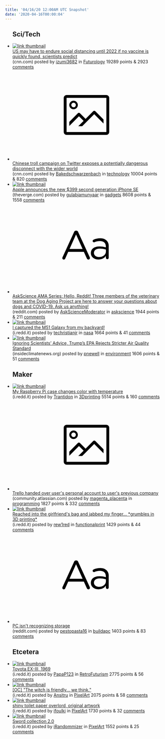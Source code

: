 ```yaml
---
title: '04/16/20 12:00AM UTC Snapshot'
date: '2020-04-16T00:00:04'
---
```

<ul>
<h2>Sci/Tech</h2>

<li><a href='https://www.cnn.com/2020/04/14/health/social-distancing-research-coronavirus-2022-trnd/index.html'><img src='https://b.thumbs.redditmedia.com/FV_qu72nxogdRZB3aQqobmIGe-Bf8rEsPy3_u8EhRCM.jpg' alt='link thumbnail'></a><div><div class='linkTitle'><a href='https://www.cnn.com/2020/04/14/health/social-distancing-research-coronavirus-2022-trnd/index.html'>US may have to endure social distancing until 2022 if no vaccine is quickly found, scientists predict</a></div>(cnn.com) posted by <a href='https://www.reddit.com/user/izumi3682'>izumi3682</a> in <a href='https://www.reddit.com/r/Futurology'>Futurology</a> 19289 points & 2923 <a href='https://www.reddit.com/r/Futurology/comments/g1mv6l/us_may_have_to_endure_social_distancing_until/'>comments</a></div></li>

<li><a href='https://www.cnn.com/2020/04/14/asia/nnevvy-china-taiwan-twitter-intl-hnk/index.html'><svg version='1.1' viewBox='-34 -14 104 64' preserveAspectRatio='xMidYMid meet' xmlns='http://www.w3.org/2000/svg' xmlns:xlink='http://www.w3.org/1999/xlink'>
    <title>link thumbnail</title>
    <path d='M32,4H4A2,2,0,0,0,2,6V30a2,2,0,0,0,2,2H32a2,2,0,0,0,2-2V6A2,2,0,0,0,32,4ZM4,30V6H32V30Z'></path>
    <path d='M8.92,14a3,3,0,1,0-3-3A3,3,0,0,0,8.92,14Zm0-4.6A1.6,1.6,0,1,1,7.33,11,1.6,1.6,0,0,1,8.92,9.41Z'></path>
    <path d='M22.78,15.37l-5.4,5.4-4-4a1,1,0,0,0-1.41,0L5.92,22.9v2.83l6.79-6.79L16,22.18l-3.75,3.75H15l8.45-8.45L30,24V21.18l-5.81-5.81A1,1,0,0,0,22.78,15.37Z'></path>
    </svg></a><div><div class='linkTitle'><a href='https://www.cnn.com/2020/04/14/asia/nnevvy-china-taiwan-twitter-intl-hnk/index.html'>Chinese troll campaign on Twitter exposes a potentially dangerous disconnect with the wider world</a></div>(cnn.com) posted by <a href='https://www.reddit.com/user/Bakedschwarzenbach'>Bakedschwarzenbach</a> in <a href='https://www.reddit.com/r/technology'>technology</a> 10004 points & 820 <a href='https://www.reddit.com/r/technology/comments/g1q1bz/chinese_troll_campaign_on_twitter_exposes_a/'>comments</a></div></li>

<li><a href='https://www.theverge.com/2020/4/15/21221918/iphone-se-announcement-apple-price-specs-release-date-features'><img src='https://b.thumbs.redditmedia.com/vBk-_uRrcNzVaQLuHnG2iQCTrIiuRK7JLZFmo1QYCuI.jpg' alt='link thumbnail'></a><div><div class='linkTitle'><a href='https://www.theverge.com/2020/4/15/21221918/iphone-se-announcement-apple-price-specs-release-date-features'>Apple announces the new $399 second generation iPhone SE</a></div>(theverge.com) posted by <a href='https://www.reddit.com/user/gulabjamunyaar'>gulabjamunyaar</a> in <a href='https://www.reddit.com/r/gadgets'>gadgets</a> 8608 points & 1558 <a href='https://www.reddit.com/r/gadgets/comments/g1tmgl/apple_announces_the_new_399_second_generation/'>comments</a></div></li>

<li><a href='https://www.reddit.com/r/askscience/comments/g1ptjq/askscience_ama_series_hello_reddit_three_members/'><svg version='1.1' viewBox='-34 -12 104 64' preserveAspectRatio='xMidYMid slice' xmlns='http://www.w3.org/2000/svg' xmlns:xlink='http://www.w3.org/1999/xlink'>
    <title>text link thumbnail</title>
    <path d='M12.19,8.84a1.45,1.45,0,0,0-1.4-1h-.12a1.46,1.46,0,0,0-1.42,1L1.14,26.56a1.29,1.29,0,0,0-.14.59,1,1,0,0,0,1,1,1.12,1.12,0,0,0,1.08-.77l2.08-4.65h11l2.08,4.59a1.24,1.24,0,0,0,1.12.83,1.08,1.08,0,0,0,1.08-1.08,1.64,1.64,0,0,0-.14-.57ZM6.08,20.71l4.59-10.22,4.6,10.22Z'>
    </path>
    <path d='M32.24,14.78A6.35,6.35,0,0,0,27.6,13.2a11.36,11.36,0,0,0-4.7,1,1,1,0,0,0-.58.89,1,1,0,0,0,.94.92,1.23,1.23,0,0,0,.39-.08,8.87,8.87,0,0,1,3.72-.81c2.7,0,4.28,1.33,4.28,3.92v.5a15.29,15.29,0,0,0-4.42-.61c-3.64,0-6.14,1.61-6.14,4.64v.05c0,2.95,2.7,4.48,5.37,4.48a6.29,6.29,0,0,0,5.19-2.48V26.9a1,1,0,0,0,1,1,1,1,0,0,0,1-1.06V19A5.71,5.71,0,0,0,32.24,14.78Zm-.56,7.7c0,2.28-2.17,3.89-4.81,3.89-1.94,0-3.61-1.06-3.61-2.86v-.06c0-1.8,1.5-3,4.2-3a15.2,15.2,0,0,1,4.22.61Z'>
    </path>
    </svg></a><div><div class='linkTitle'><a href='https://www.reddit.com/r/askscience/comments/g1ptjq/askscience_ama_series_hello_reddit_three_members/'>AskScience AMA Series: Hello, Reddit! Three members of the veterinary team at the Dog Aging Project are here to answer your questions about dogs and COVID-19. Ask us anything!</a></div>(reddit.com) posted by <a href='https://www.reddit.com/user/AskScienceModerator'>AskScienceModerator</a> in <a href='https://www.reddit.com/r/askscience'>askscience</a> 1944 points & 211 <a href='https://www.reddit.com/r/askscience/comments/g1ptjq/askscience_ama_series_hello_reddit_three_members/'>comments</a></div></li>

<li><a href='https://i.redd.it/6orchd1c90t41.jpg'><img src='https://b.thumbs.redditmedia.com/8ux0o_RW8NwQMb1Ei6RI0gPvzzND5KXQKGLfFWRM0_E.jpg' alt='link thumbnail'></a><div><div class='linkTitle'><a href='https://i.redd.it/6orchd1c90t41.jpg'>I captured the M51 Galaxy from my backyard!</a></div>(i.redd.it) posted by <a href='https://www.reddit.com/user/techristianjr'>techristianjr</a> in <a href='https://www.reddit.com/r/nasa'>nasa</a> 1664 points & 41 <a href='https://www.reddit.com/r/nasa/comments/g1uurj/i_captured_the_m51_galaxy_from_my_backyard/'>comments</a></div></li>

<li><a href='https://insideclimatenews.org/news/14042020/air-pollution-epa-covid-pm2.5-secret-science-rule-health-fuel-standard-climate-change?utm_campaign=Hot%20News&amp;utm_source=hs_email&amp;utm_medium=email&amp;utm_content=86321269&amp;_hsenc=p2ANqtz-93WazblNgLc4Maf6rHMbk1saVOHTafiSwpWO4dx5QEuJo6hcGEjxVtPMIOl45ni_ZHFQGAlC8tPr5YoGut5Kc-om_BmQ&amp;_hsmi=86321269'><img src='https://b.thumbs.redditmedia.com/gpUD6sizrrClAri9V6bF__hJAvnPDfCp7eN_qc2qzaE.jpg' alt='link thumbnail'></a><div><div class='linkTitle'><a href='https://insideclimatenews.org/news/14042020/air-pollution-epa-covid-pm2.5-secret-science-rule-health-fuel-standard-climate-change?utm_campaign=Hot%20News&amp;utm_source=hs_email&amp;utm_medium=email&amp;utm_content=86321269&amp;_hsenc=p2ANqtz-93WazblNgLc4Maf6rHMbk1saVOHTafiSwpWO4dx5QEuJo6hcGEjxVtPMIOl45ni_ZHFQGAlC8tPr5YoGut5Kc-om_BmQ&amp;_hsmi=86321269'>Ignoring Scientists’ Advice, Trump’s EPA Rejects Stricter Air Quality Standard</a></div>(insideclimatenews.org) posted by <a href='https://www.reddit.com/user/pnewell'>pnewell</a> in <a href='https://www.reddit.com/r/environment'>environment</a> 1606 points & 51 <a href='https://www.reddit.com/r/environment/comments/g1r1vf/ignoring_scientists_advice_trumps_epa_rejects/'>comments</a></div></li>

<h2>Maker</h2>

<li><a href='https://i.redd.it/kxybpgufoys41.png'><img src='https://b.thumbs.redditmedia.com/MI2DOcbT7jMx-2ZkbWpOg8Ss88H1BYOiWrfDNSZos-I.jpg' alt='link thumbnail'></a><div><div class='linkTitle'><a href='https://i.redd.it/kxybpgufoys41.png'>My Raspberry Pi case changes color with temperature</a></div>(i.redd.it) posted by <a href='https://www.reddit.com/user/Trantidon'>Trantidon</a> in <a href='https://www.reddit.com/r/3Dprinting'>3Dprinting</a> 5514 points & 160 <a href='https://www.reddit.com/r/3Dprinting/comments/g1pntj/my_raspberry_pi_case_changes_color_with/'>comments</a></div></li>

<li><a href='https://community.atlassian.com/t5/Trello-questions/Personal-gmail-account-claimed-by-SSO-can-t-login-anymore/qaq-p/1293750'><svg version='1.1' viewBox='-34 -14 104 64' preserveAspectRatio='xMidYMid meet' xmlns='http://www.w3.org/2000/svg' xmlns:xlink='http://www.w3.org/1999/xlink'>
    <title>link thumbnail</title>
    <path d='M32,4H4A2,2,0,0,0,2,6V30a2,2,0,0,0,2,2H32a2,2,0,0,0,2-2V6A2,2,0,0,0,32,4ZM4,30V6H32V30Z'></path>
    <path d='M8.92,14a3,3,0,1,0-3-3A3,3,0,0,0,8.92,14Zm0-4.6A1.6,1.6,0,1,1,7.33,11,1.6,1.6,0,0,1,8.92,9.41Z'></path>
    <path d='M22.78,15.37l-5.4,5.4-4-4a1,1,0,0,0-1.41,0L5.92,22.9v2.83l6.79-6.79L16,22.18l-3.75,3.75H15l8.45-8.45L30,24V21.18l-5.81-5.81A1,1,0,0,0,22.78,15.37Z'></path>
    </svg></a><div><div class='linkTitle'><a href='https://community.atlassian.com/t5/Trello-questions/Personal-gmail-account-claimed-by-SSO-can-t-login-anymore/qaq-p/1293750'>Trello handed over user's personal account to user's previous company</a></div>(community.atlassian.com) posted by <a href='https://www.reddit.com/user/magenta_placenta'>magenta_placenta</a> in <a href='https://www.reddit.com/r/programming'>programming</a> 1827 points & 332 <a href='https://www.reddit.com/r/programming/comments/g1sxgs/trello_handed_over_users_personal_account_to/'>comments</a></div></li>

<li><a href='https://i.redd.it/7qx9qardj0t41.jpg'><img src='https://b.thumbs.redditmedia.com/9jtspBjGEHx889SNfcUzIJuyYk87MNEy7ViITqRHf5Y.jpg' alt='link thumbnail'></a><div><div class='linkTitle'><a href='https://i.redd.it/7qx9qardj0t41.jpg'>Reached into the girlfriend's bag and jabbed my finger... *grumbles in 3D printing*</a></div>(i.redd.it) posted by <a href='https://www.reddit.com/user/rew1red'>rew1red</a> in <a href='https://www.reddit.com/r/functionalprint'>functionalprint</a> 1429 points & 44 <a href='https://www.reddit.com/r/functionalprint/comments/g1vz3r/reached_into_the_girlfriends_bag_and_jabbed_my/'>comments</a></div></li>

<li><a href='https://www.reddit.com/r/buildapc/comments/g1h6o8/pc_isnt_recognizing_storage/'><svg version='1.1' viewBox='-34 -12 104 64' preserveAspectRatio='xMidYMid slice' xmlns='http://www.w3.org/2000/svg' xmlns:xlink='http://www.w3.org/1999/xlink'>
    <title>text link thumbnail</title>
    <path d='M12.19,8.84a1.45,1.45,0,0,0-1.4-1h-.12a1.46,1.46,0,0,0-1.42,1L1.14,26.56a1.29,1.29,0,0,0-.14.59,1,1,0,0,0,1,1,1.12,1.12,0,0,0,1.08-.77l2.08-4.65h11l2.08,4.59a1.24,1.24,0,0,0,1.12.83,1.08,1.08,0,0,0,1.08-1.08,1.64,1.64,0,0,0-.14-.57ZM6.08,20.71l4.59-10.22,4.6,10.22Z'>
    </path>
    <path d='M32.24,14.78A6.35,6.35,0,0,0,27.6,13.2a11.36,11.36,0,0,0-4.7,1,1,1,0,0,0-.58.89,1,1,0,0,0,.94.92,1.23,1.23,0,0,0,.39-.08,8.87,8.87,0,0,1,3.72-.81c2.7,0,4.28,1.33,4.28,3.92v.5a15.29,15.29,0,0,0-4.42-.61c-3.64,0-6.14,1.61-6.14,4.64v.05c0,2.95,2.7,4.48,5.37,4.48a6.29,6.29,0,0,0,5.19-2.48V26.9a1,1,0,0,0,1,1,1,1,0,0,0,1-1.06V19A5.71,5.71,0,0,0,32.24,14.78Zm-.56,7.7c0,2.28-2.17,3.89-4.81,3.89-1.94,0-3.61-1.06-3.61-2.86v-.06c0-1.8,1.5-3,4.2-3a15.2,15.2,0,0,1,4.22.61Z'>
    </path>
    </svg></a><div><div class='linkTitle'><a href='https://www.reddit.com/r/buildapc/comments/g1h6o8/pc_isnt_recognizing_storage/'>PC isn't recognizing storage</a></div>(reddit.com) posted by <a href='https://www.reddit.com/user/pestopasta16'>pestopasta16</a> in <a href='https://www.reddit.com/r/buildapc'>buildapc</a> 1403 points & 83 <a href='https://www.reddit.com/r/buildapc/comments/g1h6o8/pc_isnt_recognizing_storage/'>comments</a></div></li>

<h2>Etcetera</h2>

<li><a href='https://i.redd.it/7vwry96sexs41.jpg'><img src='https://b.thumbs.redditmedia.com/Ms6eIhX-ZhgZkmKGGnBO-h5q2tvhRFt7jYAxA662Ejo.jpg' alt='link thumbnail'></a><div><div class='linkTitle'><a href='https://i.redd.it/7vwry96sexs41.jpg'>Toyota EX-III, 1969</a></div>(i.redd.it) posted by <a href='https://www.reddit.com/user/PapaP123'>PapaP123</a> in <a href='https://www.reddit.com/r/RetroFuturism'>RetroFuturism</a> 2775 points & 56 <a href='https://www.reddit.com/r/RetroFuturism/comments/g1mjct/toyota_exiii_1969/'>comments</a></div></li>

<li><a href='https://i.redd.it/kl4uv7yvhys41.gif'><img src='https://b.thumbs.redditmedia.com/UAUegDDlCTuYGY8IJ2lqSqwYSjqAcCO83cSvS6SfFCw.jpg' alt='link thumbnail'></a><div><div class='linkTitle'><a href='https://i.redd.it/kl4uv7yvhys41.gif'>[OC] "The witch is friendly... we think."</a></div>(i.redd.it) posted by <a href='https://www.reddit.com/user/Ansitru'>Ansitru</a> in <a href='https://www.reddit.com/r/PixelArt'>PixelArt</a> 2075 points & 58 <a href='https://www.reddit.com/r/PixelArt/comments/g1p6zk/oc_the_witch_is_friendly_we_think/'>comments</a></div></li>

<li><a href='https://i.redd.it/qz3gpues2ys41.jpg'><img src='https://b.thumbs.redditmedia.com/d8tJcyn8cQYQ0hyiAkWvuTlzm_lMMjv_1un33wtfDug.jpg' alt='link thumbnail'></a><div><div class='linkTitle'><a href='https://i.redd.it/qz3gpues2ys41.jpg'>shiny toilet paper overlord, original artwork</a></div>(i.redd.it) posted by <a href='https://www.reddit.com/user/ifoulki'>ifoulki</a> in <a href='https://www.reddit.com/r/PixelArt'>PixelArt</a> 1730 points & 32 <a href='https://www.reddit.com/r/PixelArt/comments/g1o6ty/shiny_toilet_paper_overlord_original_artwork/'>comments</a></div></li>

<li><a href='https://i.redd.it/li8bzufj20t41.jpg'><img src='https://b.thumbs.redditmedia.com/ThNBRrS2IcmJl8D8Ruxep8FFARKH3mHm5VqfcPdVjzk.jpg' alt='link thumbnail'></a><div><div class='linkTitle'><a href='https://i.redd.it/li8bzufj20t41.jpg'>Sword collection 2.0</a></div>(i.redd.it) posted by <a href='https://www.reddit.com/user/iRandommizer'>iRandommizer</a> in <a href='https://www.reddit.com/r/PixelArt'>PixelArt</a> 1552 points & 25 <a href='https://www.reddit.com/r/PixelArt/comments/g1u324/sword_collection_20/'>comments</a></div></li>

</ul>
